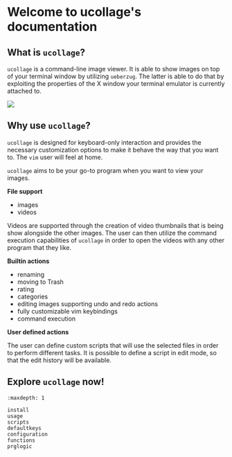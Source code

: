 # Welcome to ucollage's documentation

## What is `ucollage`?

`ucollage` is a command-line image viewer. It is able to show images on top of
your terminal window by utilizing `ueberzug`. The latter is able to do that by
exploiting the properties of the X window your terminal emulator is currently
attached to.

![](https://i.imgur.com/zWyhZXB.png)

## Why use `ucollage`?

`ucollage` is designed for keyboard-only interaction and provides the necessary
customization options to make it behave the way that you want to. The `vim` user
will feel at home.

`ucollage` aims to be your go-to program when you want to view your images.

**File support**
- images
- videos

Videos are supported through the creation of video thumbnails that is being show
alongside the other images. The user can then utilize the command execution
capabilities of `ucollage` in order to open the videos with any other program
that they like.

**Builtin actions**
- renaming
- moving to Trash
- rating
- categories
- editing images supporting undo and redo actions
- fully customizable vim keybindings
- command execution

**User defined actions**

The user can define custom scripts that will use the selected files in order to
perform different tasks. It is possible to define a script in edit mode, so that
the edit history will be available.

## Explore `ucollage` now!

```{toctree}
:maxdepth: 1

install
usage
scripts
defaultkeys
configuration
functions
prglogic
```

